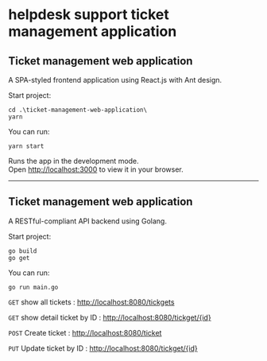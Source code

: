 # helpdesk support ticket management application


## Ticket management web application

A SPA-styled frontend application using React.js with  Ant design.

Start project:
```
cd .\ticket-management-web-application\
yarn
```

You can run:
```
yarn start
```

Runs the app in the development mode.\
Open [http://localhost:3000](http://localhost:3000) to view it in your browser.

----------------------------

## Ticket management web application

A RESTful-compliant API backend using Golang.

Start project:
```
go build
go get
```

You can run:
```
go run main.go
```
`GET` show all tickets : 
[http://localhost:8080/tickgets](http://localhost:8080/tickgets)

`GET` show detail ticket by ID : [http://localhost:8080/tickget/{id}](http://localhost:8080/tickget/{id})

`POST` Create ticket : [http://localhost:8080/ticket](http://localhost:8080/ticket)

`PUT` Update ticket by ID : [http://localhost:8080/tickget/{id}](http://localhost:8080/tickget/{id})
